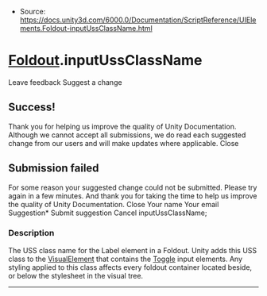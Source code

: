 * Source: https://docs.unity3d.com/6000.0/Documentation/ScriptReference/UIElements.Foldout-inputUssClassName.html

#  [Foldout](https://docs.unity3d.com/6000.0/Documentation/ScriptReference/UIElements.Foldout.html).inputUssClassName
Leave feedback
Suggest a change
## Success!
Thank you for helping us improve the quality of Unity Documentation. Although we cannot accept all submissions, we do read each suggested change from our users and will make updates where applicable.
Close
## Submission failed
For some reason your suggested change could not be submitted. Please <a>try again</a> in a few minutes. And thank you for taking the time to help us improve the quality of Unity Documentation.
Close
Your name Your email Suggestion* Submit suggestion
Cancel
inputUssClassName; 
### Description
The USS class name for the Label element in a Foldout. 
Unity adds this USS class to the [VisualElement](https://docs.unity3d.com/6000.0/Documentation/ScriptReference/UIElements.VisualElement.html) that contains the [Toggle](https://docs.unity3d.com/6000.0/Documentation/ScriptReference/UIElements.Toggle.html) input elements. Any styling applied to this class affects every foldout container located beside, or below the stylesheet in the visual tree. 
* * *
